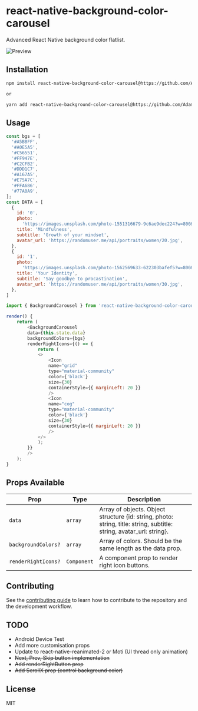 # react-native-background-color-carousel

Advanced React Native background color flatlist.

![Preview](https://user-images.githubusercontent.com/22890658/147510544-808b60bb-9120-4fe2-952b-be5b38034112.gif)

## Installation

```sh
npm install react-native-background-color-carousel@https://github.com/AdamLee321/ract-native-background-color-carousel

or

yarn add react-native-background-color-carousel@https://github.com/AdamLee321/ract-native-background-color-carousel
```

## Usage

```js
const bgs = [
  '#A5BBFF',
  '#A0E5A5',
  '#C56551',
  '#FF947E',
  '#C2CFB2',
  '#DDD1C7',
  '#A167A5',
  '#E75A7C',
  '#FFA686',
  '#77A0A9',
];
const DATA = [
  {
    id: '0',
    photo:
      'https://images.unsplash.com/photo-1551316679-9c6ae9dec224?w=800&q=80',
    title: 'Mindfulness',
    subtitle: 'Growth of your mindset',
    avatar_url: 'https://randomuser.me/api/portraits/women/20.jpg',
  },
  {
    id: '1',
    photo:
      'https://images.unsplash.com/photo-1562569633-622303bafef5?w=800&q=80',
    title: 'Your Identity',
    subtitle: 'Say goodbye to procastination',
    avatar_url: 'https://randomuser.me/api/portraits/women/30.jpg',
  },
]

import { BackgroundCarousel } from 'react-native-background-color-carousel';

render() {
    return (
        <BackgroundCarousel
        data={this.state.data}
        backgroundColors={bgs}
        renderRightIcons={() => {
            return (
            <>
                <Icon
                name="grid"
                type="material-community"
                color={'black'}
                size={30}
                containerStyle={{ marginLeft: 20 }}
                />
                <Icon
                name="cog"
                type="material-community"
                color={'black'}
                size={30}
                containerStyle={{ marginLeft: 20 }}
                />
            </>
            );
        }}
        />
    );
}
```

## Props Available

| Prop                | Type        | Description                                                                                                          |
| ------------------- | ----------- | -------------------------------------------------------------------------------------------------------------------- |
| `data`              | `array`     | Array of objects. Object structure {id: string, photo: string, title: string, subtitle: string, avatar_url: string}. |
| `backgroundColors?` | `array`     | Array of colors. Should be the same length as the data prop.                                                         |
| `renderRightIcons?` | `Component` | A component prop to render right icon buttons.                                                                       |

## Contributing

See the [contributing guide](CONTRIBUTING.md) to learn how to contribute to the repository and the development workflow.

## TODO
<ul>
    <li>
        Android Device Test
    </li>
    <li>
        Add more customisation props
    </li>
    <li>
        Update to react-native-reanimated-2 or Moti (UI thread only animation)
    </li>
    <li>
        <strike>Next, Prev, Skip button implementation</strike>
    </li>
    <li>
        <strike>Add renderRightButton prop</strike>
    </li>
    <li>
        <strike>Add ScrollX prop (control background color)</strike>
    </li>
    
</ul>

## License

MIT
